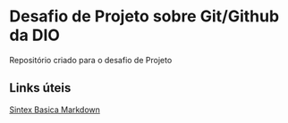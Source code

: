 #  Desafio de Projeto  sobre Git/Github da DIO
Repositório criado para o desafio  de Projeto
                                    
## Links úteis
[Sintex  Basica Markdown](https://www.markdownguide.org/basic-syntax/)
